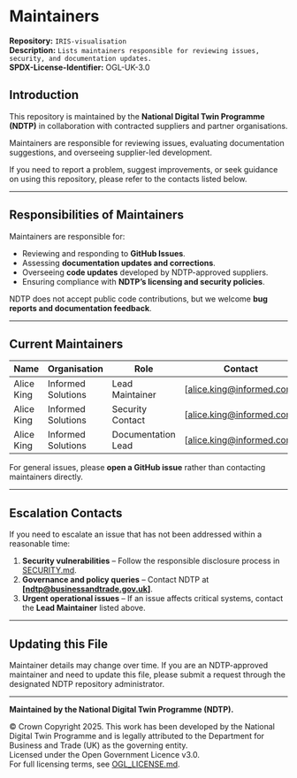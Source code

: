 # Maintainers  
 
**Repository:** `IRIS-visualisation`  
**Description:** `Lists maintainers responsible for reviewing issues, security, and documentation updates.`  
**SPDX-License-Identifier:** OGL-UK-3.0
 
## Introduction  
 
This repository is maintained by the **National Digital Twin Programme (NDTP)** in collaboration with contracted suppliers and partner 
organisations.  
 
Maintainers are responsible for reviewing issues, evaluating documentation suggestions, and overseeing supplier-led development.  
 
If you need to report a problem, suggest improvements, or seek guidance on using this repository, please refer to the contacts listed below.  
 
---
 
## Responsibilities of Maintainers  
 
Maintainers are responsible for:  
 
- Reviewing and responding to **GitHub Issues**.  
- Assessing **documentation updates and corrections**.  
- Overseeing **code updates** developed by NDTP-approved suppliers.  
- Ensuring compliance with **NDTP’s licensing and security policies**.  
 
NDTP does not accept public code contributions, but we welcome **bug reports and documentation feedback**.  
 
---
 
## Current Maintainers  
 
| Name | Organisation | Role | Contact |
|------|-------------|------|---------|
| Alice King | Informed Solutions | Lead Maintainer | [alice.king@informed.com] |
| Alice King | Informed Solutions | Security Contact | [alice.king@informed.com] |
| Alice King | Informed Solutions | Documentation Lead | [alice.king@informed.com] |
 
For general issues, please **open a GitHub issue** rather than contacting maintainers directly.  
 
---
 
## Escalation Contacts  
 
If you need to escalate an issue that has not been addressed within a reasonable time:  
 
1. **Security vulnerabilities** – Follow the responsible disclosure process in [SECURITY.md](SECURITY.md).  
2. **Governance and policy queries** – Contact NDTP at **[ndtp@businessandtrade.gov.uk]**.  
3. **Urgent operational issues** – If an issue affects critical systems, contact the **Lead Maintainer** listed above.  
 
---
 
## Updating this File  
 
Maintainer details may change over time. If you are an NDTP-approved maintainer and need to update this file, please submit a request 
through the designated NDTP repository administrator.  
 
---
 
**Maintained by the National Digital Twin Programme (NDTP).**  
 
© Crown Copyright 2025. This work has been developed by the National Digital Twin Programme and is legally attributed to the Department for Business and Trade (UK) as the governing entity.  
Licensed under the Open Government Licence v3.0.  
For full licensing terms, see [OGL_LICENSE.md](OGL_LICENSE.md).  